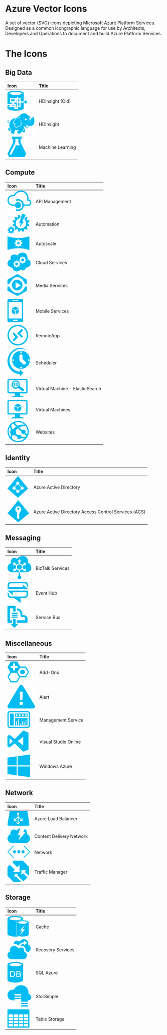 Azure Vector Icons
==================

A set of vector (SVG) icons depicting Microsoft Azure Platform Services. Designed as a common icongraphic language for use by Architects, Developers and Operations to document and build Azure Platform Services.

The Icons
=========

Big Data
--------

| Icon | Title |
|:---- |:----- |
| ![HDInsight (Old)](renders/hdinsight-old.png) | HDInsight (Old) |
| ![HDInsight](renders/hdinsight.png) | HDInsight |
| ![Machine Learning](renders/machine-learning.png) | Machine Learning |

Compute
-------

| Icon | Title |
|:---- |:----- |
| ![API Management](renders/api-management.png) | API Management |
| ![Automation](renders/automation.png) | Automation |
| ![Autoscale](renders/autoscale.png) | Autoscale |
| ![Cloud Services](renders/cloud-services.png) | Cloud Services |
| ![Media Services](renders/media-services.png) | Media Services |
| ![Mobile Services](renders/mobile-services.png) | Mobile Services |
| ![RemoteApp](renders/remoteapp.png) | RemoteApp |
| ![Scheduler](renders/scheduler.png) | Scheduler |
| ![Virtual Machine - ElasticSearch](renders/virtual-machine-elasticsearch.png) | Virtual Machine - ElasticSearch |
| ![Virtual Machines](renders/virtual-machines.png) | Virtual Machines |
| ![Websites](renders/websites.png) | Websites |

Identity
--------

| Icon | Title |
|:---- |:----- |
| ![Azure Active Directory](renders/azure-active-directory.png) | Azure Active Directory |
| ![Azure Active Directory Access Control Services (ACS)](renders/azure-active-directory-access-control-services-acs.png) | Azure Active Directory Access Control Services (ACS) |

Messaging
---------

| Icon | Title |
|:---- |:----- |
| ![BizTalk Services](renders/biztalk-services.png) | BizTalk Services |
| ![Event Hub](renders/event-hub.png) | Event Hub |
| ![Service Bus](renders/service-bus.png) | Service Bus |

Miscellaneous
-------------

| Icon | Title |
|:---- |:----- |
| ![Add-Ons](renders/add-ons.png) | Add-Ons |
| ![Alert](renders/alert.png) | Alert |
| ![Management Service](renders/management-service.png) | Management Service |
| ![Visual Studio Online](renders/visual-studio-online.png) | Visual Studio Online |
| ![Windows Azure](renders/windows-azure.png) | Windows Azure |

Network
-------

| Icon | Title |
|:---- |:----- |
| ![Azure Load Balancer](renders/azure-load-balancer.png) | Azure Load Balancer |
| ![Content Delivery Network](renders/content-delivery-network.png) | Content Delivery Network |
| ![Network](renders/network.png) | Network |
| ![Traffic Manager](renders/traffic-manager.png) | Traffic Manager |

Storage
-------

| Icon | Title |
|:---- |:----- |
| ![Cache](renders/cache.png) | Cache |
| ![Recovery Services](renders/recovery-services.png) | Recovery Services |
| ![SQL Azure](renders/sql-azure.png) | SQL Azure |
| ![StorSimple](renders/storsimple.png) | StorSimple |
| ![Table Storage](renders/table-storage.png) | Table Storage |

